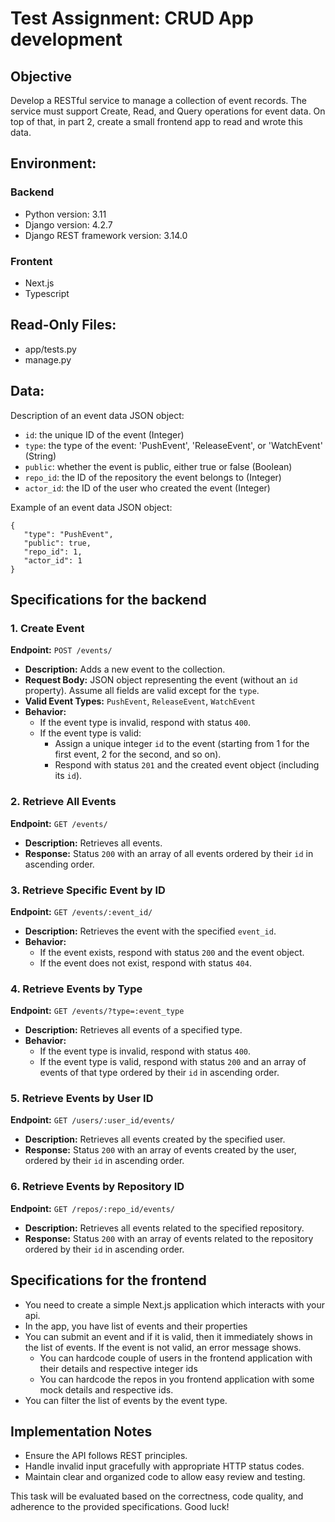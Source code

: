 # Test Assignment: CRUD App development

## Objective

Develop a RESTful service to manage a collection of event records. The service must support Create, Read, and Query operations for event data.
On top of that, in part 2, create a small frontend app to read and wrote this data.

## Environment:

### Backend

- Python version: 3.11
- Django version: 4.2.7
- Django REST framework version: 3.14.0

### Frontent

- Next.js
- Typescript

## Read-Only Files:

- app/tests.py
- manage.py

## Data:

Description of an event data JSON object:

- `id`: the unique ID of the event (Integer)
- `type`: the type of the event: 'PushEvent', 'ReleaseEvent', or 'WatchEvent' (String)
- `public`: whether the event is public, either true or false (Boolean)
- `repo_id`: the ID of the repository the event belongs to (Integer)
- `actor_id`: the ID of the user who created the event (Integer)

Example of an event data JSON object:

```
{
   "type": "PushEvent",
   "public": true,
   "repo_id": 1,
   "actor_id": 1
}

```

## Specifications for the backend

### 1. Create Event

**Endpoint:** `POST /events/`

- **Description:** Adds a new event to the collection.
- **Request Body:** JSON object representing the event (without an `id` property). Assume all fields are valid except for the `type`.
- **Valid Event Types:** `PushEvent`, `ReleaseEvent`, `WatchEvent`
- **Behavior:**
  - If the event type is invalid, respond with status `400`.
  - If the event type is valid:
    - Assign a unique integer `id` to the event (starting from 1 for the first event, 2 for the second, and so on).
    - Respond with status `201` and the created event object (including its `id`).

### 2. Retrieve All Events

**Endpoint:** `GET /events/`

- **Description:** Retrieves all events.
- **Response:** Status `200` with an array of all events ordered by their `id` in ascending order.

### 3. Retrieve Specific Event by ID

**Endpoint:** `GET /events/:event_id/`

- **Description:** Retrieves the event with the specified `event_id`.
- **Behavior:**
  - If the event exists, respond with status `200` and the event object.
  - If the event does not exist, respond with status `404`.

### 4. Retrieve Events by Type

**Endpoint:** `GET /events/?type=:event_type`

- **Description:** Retrieves all events of a specified type.
- **Behavior:**
  - If the event type is invalid, respond with status `400`.
  - If the event type is valid, respond with status `200` and an array of events of that type ordered by their `id` in ascending order.

### 5. Retrieve Events by User ID

**Endpoint:** `GET /users/:user_id/events/`

- **Description:** Retrieves all events created by the specified user.
- **Response:** Status `200` with an array of events created by the user, ordered by their `id` in ascending order.

### 6. Retrieve Events by Repository ID

**Endpoint:** `GET /repos/:repo_id/events/`

- **Description:** Retrieves all events related to the specified repository.
- **Response:** Status `200` with an array of events related to the repository ordered by their `id` in ascending order.

## Specifications for the frontend

- You need to create a simple Next.js application which interacts with your api.
- In the app, you have list of events and their properties
- You can submit an event and if it is valid, then it immediately shows in the list of events. If the event is not valid, an error message shows.
  - You can hardcode couple of users in the frontend application with their details and respective integer ids
  - You can hardcode the repos in you frontend application with some mock details and respective ids.
- You can filter the list of events by the event type.

## Implementation Notes

- Ensure the API follows REST principles.
- Handle invalid input gracefully with appropriate HTTP status codes.
- Maintain clear and organized code to allow easy review and testing.

This task will be evaluated based on the correctness, code quality, and adherence to the provided specifications. Good luck!
